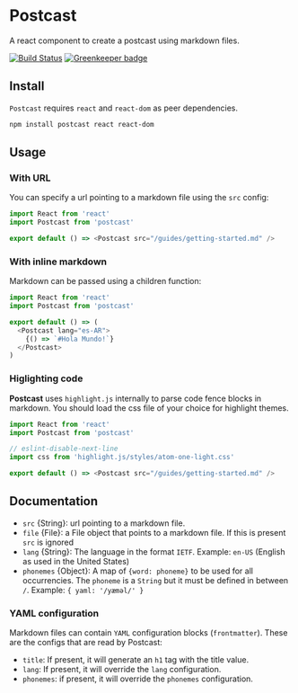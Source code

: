# Postcast

A react component to create a postcast using markdown files.

[![Build Status](https://travis-ci.org/postcast/postcast.svg?branch=master)](https://travis-ci.org/postcast/postcast)
[![Greenkeeper badge](https://badges.greenkeeper.io/postcast/postcast.svg)](https://greenkeeper.io/)

## Install

`Postcast` requires `react` and `react-dom` as peer dependencies.

```bash
npm install postcast react react-dom
```

## Usage

### With URL

You can specify a url pointing to a markdown file using the `src` config:

```js
import React from 'react'
import Postcast from 'postcast'

export default () => <Postcast src="/guides/getting-started.md" />

```

### With inline markdown

Markdown can be passed using a children function:

```js
import React from 'react'
import Postcast from 'postcast'

export default () => (
  <Postcast lang="es-AR">
    {() => `#Hola Mundo!`}
  </Postcast>
)

```



### Higlighting code

**Postcast** uses `highlight.js` internally to parse code fence blocks in markdown. You should load the css file of your choice for highlight themes.

```js
import React from 'react'
import Postcast from 'postcast'

// eslint-disable-next-line 
import css from 'highlight.js/styles/atom-one-light.css'

export default () => <Postcast src="/guides/getting-started.md" />

```

## Documentation

- `src` {String}: url pointing to a markdown file.
- `file` {File}: a File object that points to a markdown file. If this is present `src` is ignored
- `lang` {String}: The language in the format `IETF`. Example: `en-US` (English as used in the United States)
- `phonemes` {Object}: A map of `{word: phoneme}` to be used for all occurrencies. The `phoneme` is a `String` but it must be defined in between `/`. Example: `{ yaml: '/yæməl/' }`

### YAML configuration

Markdown files can contain `YAML` configuration blocks (`frontmatter`). These are the configs that are read by Postcast:

- `title`: If present, it will generate an `h1` tag with the title value.
- `lang`: If present, it will override the `lang` configuration.
- `phonemes`: if present, it will override the `phonemes` configuration.

